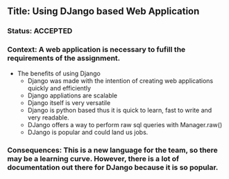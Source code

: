## Title: Using DJango based Web Application  
### Status: ACCEPTED 
### Context: A web application is necessary to fufill the requirements of the assignment.
* The benefits of using Django 
  * Django was made with the intention of creating web applications quickly and efficiently 
  * Django appliations are scalable
  * Django itself is very versatile 
  * Django is python based thus it is quick to learn, fast to write and very readable.
  * DJango offers a way to perform raw sql queries with Manager.raw() 
  * DJango is popular and could land us jobs. 
 ### Consequences: This is a new language for the team, so there may be a learning curve. However, there is a lot of documentation out there for DJango because it is so popular. 
